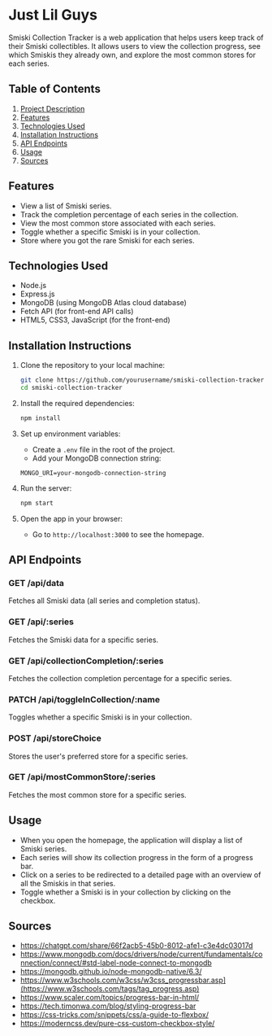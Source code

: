 # Just Lil Guys

Smiski Collection Tracker is a web application that helps users keep track of their Smiski collectibles. It allows users to view the collection progress, see which Smiskis they already own, and explore the most common stores for each series.

## Table of Contents
1. [Project Description](#project-description)
2. [Features](#features)
3. [Technologies Used](#technologies-used)
4. [Installation Instructions](#installation-instructions)
5. [API Endpoints](#api-endpoints)
6. [Usage](#usage)
7. [Sources](#sources)

## Features
- View a list of Smiski series.
- Track the completion percentage of each series in the collection.
- View the most common store associated with each series.
- Toggle whether a specific Smiski is in your collection.
- Store where you got the rare Smiski for each series.

## Technologies Used
- Node.js
- Express.js
- MongoDB (using MongoDB Atlas cloud database)
- Fetch API (for front-end API calls)
- HTML5, CSS3, JavaScript (for the front-end)

## Installation Instructions

1. Clone the repository to your local machine:
    ```bash
    git clone https://github.com/yourusername/smiski-collection-tracker.git
    cd smiski-collection-tracker
    ```

2. Install the required dependencies:
    ```bash
    npm install
    ```

3. Set up environment variables:
    - Create a `.env` file in the root of the project.
    - Add your MongoDB connection string:
    ```env
    MONGO_URI=your-mongodb-connection-string
    ```

4. Run the server:
    ```bash
    npm start
    ```

5. Open the app in your browser:
    - Go to `http://localhost:3000` to see the homepage.

## API Endpoints

### GET /api/data
Fetches all Smiski data (all series and completion status).

### GET /api/:series
Fetches the Smiski data for a specific series.

### GET /api/collectionCompletion/:series
Fetches the collection completion percentage for a specific series.

### PATCH /api/toggleInCollection/:name
Toggles whether a specific Smiski is in your collection.

### POST /api/storeChoice
Stores the user's preferred store for a specific series.

### GET /api/mostCommonStore/:series
Fetches the most common store for a specific series.

## Usage

- When you open the homepage, the application will display a list of Smiski series.
- Each series will show its collection progress in the form of a progress bar.
- Click on a series to be redirected to a detailed page with an overview of all the Smiskis in that series.
- Toggle whether a Smiski is in your collection by clicking on the checkbox.

## Sources 

- https://chatgpt.com/share/66f2acb5-45b0-8012-afe1-c3e4dc03017d
- https://www.mongodb.com/docs/drivers/node/current/fundamentals/connection/connect/#std-label-node-connect-to-mongodb
- https://mongodb.github.io/node-mongodb-native/6.3/
- https://www.w3schools.com/w3css/w3css_progressbar.asp](https://www.w3schools.com/tags/tag_progress.asp)
- https://www.scaler.com/topics/progress-bar-in-html/
- https://tech.timonwa.com/blog/styling-progress-bar
- https://css-tricks.com/snippets/css/a-guide-to-flexbox/
- https://moderncss.dev/pure-css-custom-checkbox-style/



